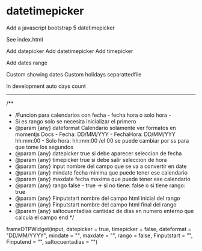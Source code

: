 # datetimepicker
Add a javascript bootstrap 5 datetimepicker

See index.html


Add datepicker
Add datetimepicker
Add timepicker

Add dates range

Custom showing dates
Custom holidays separattedfile

In development auto days count



---------------------------
/**
 * /Funcion para calendarios con fecha - fecha hora o solo hora - 
 * Si es rango solo se necesita inicializar el primero
 * @param {any} dateformat Calendario solamente ver formatos en momentjs Docs - Fecha: DD/MM/YYY - FechaHora: DD/MM/YYY hh:mm:00 - Solo hora: hh:mm:00 /el 00 se puede cambiar por ss para que tome los segundos
 * @param {any} datepicker true si debe aparecer seleccion de fecha
 * @param {any} timepicker true si debe salir seleccion de hora
 * @param {any} input nombre del campo que se va a convertir en date
 * @param {any} mindate fecha minima que puede tener ese calendario
 * @param {any} maxdate  fecha maxima que puede tener ese calendario
 * @param {any} rango  false - true -> si no tiene: false o si tiene rango: true
 * @param {any} Finputstart  nombre del campo html inicial del rango
 * @param {any} Finputstart  nombre del campo html final del rango
 * @param {any} saltocuentadias  cantidad de dias en numero enterno que calcula el campo end
 */


frameDTPWidget(input, datepicker = true, timepicker = false, dateformat = "DD/MM/YYYY", mindate = "", maxdate = "", rango = false, Finputstart = "", Finputend = "", saltocuentadias = "")
